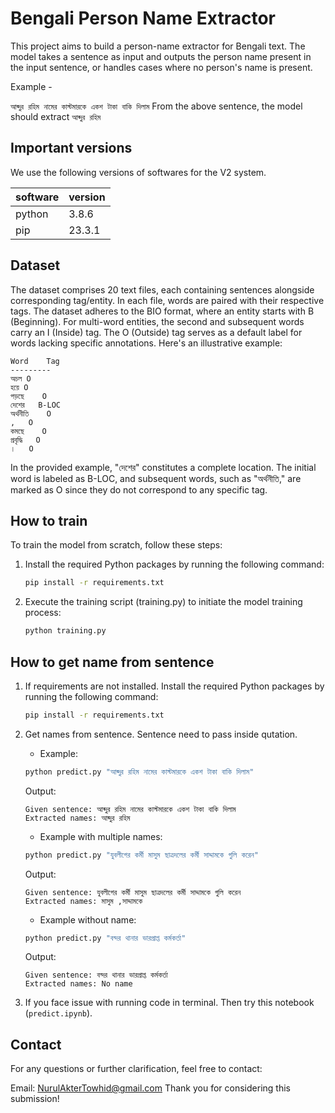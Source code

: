 # Bengali Person Name Extractor
This project aims to build a person-name extractor for Bengali text. The model takes a sentence as input and outputs the person name present in the input sentence, or handles cases where no person's name is present.

Example -

``আব্দুর রহিম নামের কাস্টমারকে একশ টাকা বাকি দিলাম``
From the above sentence, the model should extract ``আব্দুর রহিম``

## Important versions
We use the following versions of softwares for the V2 system.

|software|version|
|-|-|
|python|3.8.6|
|pip|23.3.1|

## Dataset
The dataset comprises 20 text files, each containing sentences alongside corresponding tag/entity. In each file, words are paired with their respective tags. The dataset adheres to the BIO format, where an entity starts with B (Beginning). For multi-word entities, the second and subsequent words carry an I (Inside) tag. The O (Outside) tag serves as a default label for words lacking specific annotations. Here's an illustrative example:

```
Word    Tag
---------
অচল	O
হয়ে	O
পড়ছে	O
দেশের	B-LOC
অর্থনীতি	O
,	O
কমছে	O
প্রবৃদ্ধি	O
।	O

```
In the provided example, "দেশের" constitutes a complete location. The initial word is labeled as B-LOC, and subsequent words, such as "অর্থনীতি," are marked as O since they do not correspond to any specific tag.


## How to train
To train the model from scratch, follow these steps:
1. Install the required Python packages by running the following command:
    ```bash
    pip install -r requirements.txt
    ```
2. Execute the training script (training.py) to initiate the model training process:
    ```bash
    python training.py
    ```

## How to get name from sentence
1. If requirements are not installed. Install the required Python packages by running the following command:
    ```bash
    pip install -r requirements.txt
    ```
2. Get names from sentence. Sentence need to pass inside qutation.
    - Example:
    ```bash
    python predict.py "আব্দুর রহিম নামের কাস্টমারকে একশ টাকা বাকি দিলাম"
    ```

    Output:
    ```
    Given sentence: আব্দুর রহিম নামের কাস্টমারকে একশ টাকা বাকি দিলাম
    Extracted names: আব্দুর রহিম
    ```

    - Example with multiple names:
    ```bash
    python predict.py "যুবলীগের কর্মী মাসুম ছাত্রদলের কর্মী সাদ্দামকে গুলি করেন"
    ```

    Output:
    ```
    Given sentence: যুবলীগের কর্মী মাসুম ছাত্রদলের কর্মী সাদ্দামকে গুলি করেন
    Extracted names: মাসুম ,সাদ্দামকে
    ```
    - Example without name:
    ```bash
    python predict.py "বন্দর থানার ভারপ্রাপ্ত কর্মকর্তা"
    ```

    Output:
    ```
    Given sentence: বন্দর থানার ভারপ্রাপ্ত কর্মকর্তা
    Extracted names: No name
    ```

3. If you face issue with running code in terminal. Then try this notebook (`predict.ipynb`).


## Contact
For any questions or further clarification, feel free to contact:


Email: NurulAkterTowhid@gmail.com
Thank you for considering this submission!